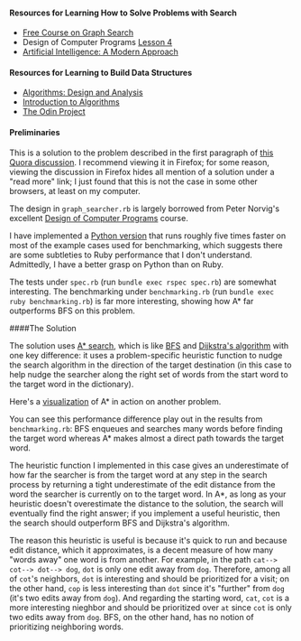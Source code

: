#### Resources for Learning How to Solve Problems with Search

* [Free Course on Graph Search](http://www.mooc.labinthewild.org/)
* Design of Computer Programs [Lesson 4](https://classroom.udacity.com/courses/cs212/lessons/48532737/concepts/487212950923#)
* [Artificial Intelligence: A Modern Approach](http://aima.cs.berkeley.edu/)

#### Resources for Learning to Build Data Structures

* [Algorithms: Design and Analysis](https://www.coursera.org/learn/algorithm-design-analysis)
* [Introduction to Algorithms](https://mitpress.mit.edu/books/introduction-algorithms)
* [The Odin Project](http://www.theodinproject.com/ruby-programming)

#### Preliminaries

This is a solution to the problem described in the first paragraph of [this Quora discussion](http://www.quora.com/What-is-the-importance-of-this-algorithm).  I recommend viewing it in Firefox; for some reason, viewing the discussion in Firefox hides all mention of a solution under a "read more" link; I just found that this is not the case in some other browsers, at least on my computer.

The design in `graph_searcher.rb` is largely borrowed from Peter Norvig's excellent [Design of Computer Programs](https://www.udacity.com/course/design-of-computer-programs--cs212) course.

I have implemented a [Python version](https://github.com/py-in-the-sky/challenges/tree/master/intermediate_words_search_python) that runs roughly five times faster on most of the example cases used for benchmarking, which suggests there are some subtleties to Ruby performance that I don't understand.  Admittedly, I have a better grasp on Python than on Ruby.

The tests under `spec.rb` (run `bundle exec rspec spec.rb`) are somewhat interesting.  The benchmarking under `benchmarking.rb` (run `bundle exec ruby benchmarking.rb`) is far more interesting, showing how A* far outperforms BFS on this problem.

####The Solution

The solution uses [A* search](https://en.wikipedia.org/wiki/A*_search_algorithm), which is like [BFS](https://en.wikipedia.org/wiki/Breadth-first_search) and [Dijkstra's algorithm](https://en.wikipedia.org/wiki/Dijkstra%27s_algorithm) with one key difference: it uses a problem-specific heuristic function to nudge the search algorithm in the direction of the target destination (in this case to help nudge the searcher along the right set of words from the start word to the target word in the dictionary).

Here's a [visualization](https://en.wikipedia.org/wiki/A*_search_algorithm#/media/File:Astar_progress_animation.gif) of A* in action on another problem.

You can see this performance difference play out in the results from `benchmarking.rb`: BFS enqueues and searches many words before finding the target word whereas A* makes almost a direct path towards the target word.

The heuristic function I implemented in this case gives an underestimate of how far the searcher is from the target word at any step in the search process by returning a tight underestimate of the edit distance from the word the searcher is currently on to the target word.  In A*, as long as your heuristic doesn't overestimate the distance to the solution, the search will eventually find the right answer; if you implement a useful heuristic, then the search should outperform BFS and Dijkstra's algorithm.

The reason this heuristic is useful is because it's quick to run and because edit distance, which it approximates, is a decent measure of how many "words away" one word is from another.  For example, in the path `cat--> cot--> dot--> dog`, `dot` is only one edit away from `dog`.  Therefore, among all of `cot`'s neighbors, `dot` is interesting and should be prioritized for a visit; on the other hand, `cop` is less interesting than `dot` since it's "further" from `dog` (it's two edits away from `dog`).  And regarding the starting word, `cat`, `cot` is a more interesting nieghbor and should be prioritized over `at` since `cot` is only two edits away from `dog`.  BFS, on the other hand, has no notion of prioritizing neighboring words.

